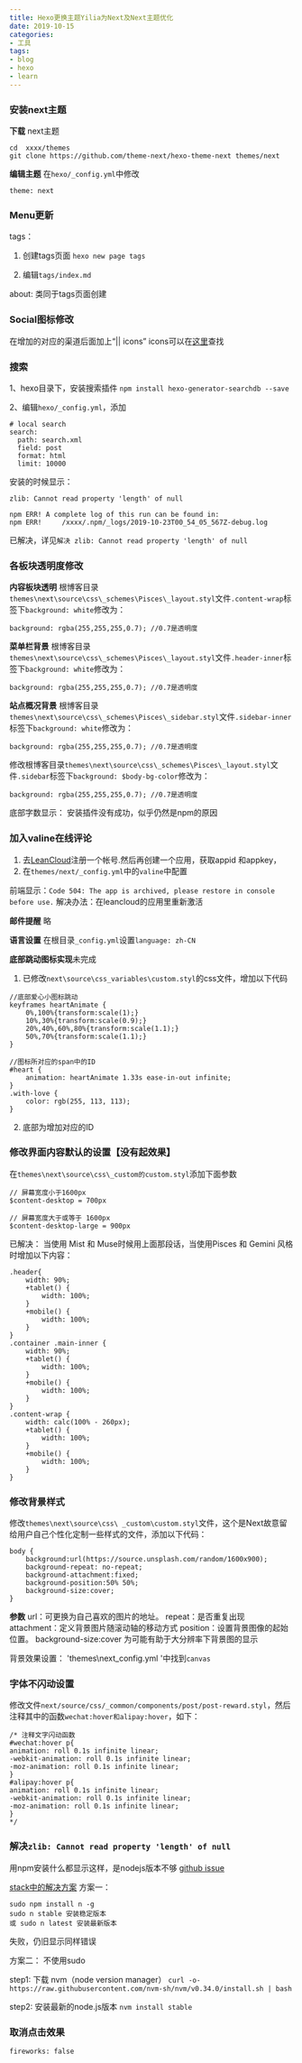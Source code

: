 ```yaml
---
title: Hexo更换主题Yilia为Next及Next主题优化
date: 2019-10-15
categories:
- 工具
tags: 
- blog
- hexo
- learn
---
```


###  安装next主题

**下载** next主题
```
cd  xxxx/themes
git clone https://github.com/theme-next/hexo-theme-next themes/next

```

**编辑主题**
在`hexo/_config.yml`中修改

`theme: next`


### Menu更新
tags：
1. 创建tags页面
`hexo new page tags`

2. 编辑`tags/index.md`

about: 类同于tags页面创建
<!--more-->
### Social图标修改
在增加的对应的渠道后面加上“|| icons”
icons可以在[这里](https://fontawesome.com/icons)查找


<!--more-->
### 搜索 

1、hexo目录下，安装搜索插件
`npm install hexo-generator-searchdb --save`

2、编辑`hexo/_config.yml`，添加

```
# local search
search:
  path: search.xml
  field: post
  format: html
  limit: 10000
```

安装的时候显示：
```
zlib: Cannot read property 'length' of null

npm ERR! A complete log of this run can be found in:
npm ERR!     /xxxx/.npm/_logs/2019-10-23T00_54_05_567Z-debug.log
```

已解决，详见`解决 zlib: Cannot read property 'length' of null`


### 各板块透明度修改
**内容板块透明**
根博客目录`themes\next\source\css\_schemes\Pisces\_layout.styl`文件`.content-wrap`标签下`background: white`修改为：

`background: rgba(255,255,255,0.7); //0.7是透明度`

**菜单栏背景**
根博客目录`themes\next\source\css\_schemes\Pisces\_layout.styl`文件`.header-inner`标签下`background: white`修改为：

`background: rgba(255,255,255,0.7); //0.7是透明度`

**站点概况背景**
根博客目录`themes\next\source\css\_schemes\Pisces\_sidebar.styl`文件`.sidebar-inner`标签下`background: white`修改为：

`background: rgba(255,255,255,0.7); //0.7是透明度`

修改根博客目录`themes\next\source\css\_schemes\Pisces\_layout.styl`文件`.sidebar`标签下`background: $body-bg-color`修改为：

`background: rgba(255,255,255,0.7); //0.7是透明度`


底部字数显示：
安装插件没有成功，似乎仍然是npm的原因

### 加入valine在线评论
1. 去[LeanCloud](https://leancloud.cn/)注册一个帐号.然后再创建一个应用，获取appid 和appkey，
2. 在`themes/next/_config.yml`中的`valine`中配置


前端显示：`Code 504: The app is archived, please restore in console before use.`
解决办法：在leancloud的应用里重新激活


**邮件提醒**
略

**语言设置**
在根目录`_config.yml`设置`language: zh-CN`


**底部跳动图标实现**未完成
1. 已修改`next\source\css_variables\custom.styl`的css文件，增加以下代码

```
//底部爱心小图标跳动
keyframes heartAnimate {
    0%,100%{transform:scale(1);}
    10%,30%{transform:scale(0.9);}
    20%,40%,60%,80%{transform:scale(1.1);}
    50%,70%{transform:scale(1.1);}
}

//图标所对应的span中的ID
#heart {
    animation: heartAnimate 1.33s ease-in-out infinite;
}
.with-love {
    color: rgb(255, 113, 113);
}
```

2. 底部为增加对应的ID


### 修改界面内容默认的设置【没有起效果】

在`themes\next\source\css\_custom的custom.styl`添加下面参数

```
// 屏幕宽度小于1600px
$content-desktop = 700px

// 屏幕宽度大于或等于 1600px
$content-desktop-large = 900px
```

已解决：
当使用 Mist 和 Muse时候用上面那段话，当使用Pisces 和 Gemini 风格时增加以下内容：

```
.header{
    width: 90%;
    +tablet() {
        width: 100%;
    }
    +mobile() {
        width: 100%;
    }
}
.container .main-inner {
    width: 90%;
    +tablet() {
        width: 100%;
    }
    +mobile() {
        width: 100%;
    }
}
.content-wrap {
    width: calc(100% - 260px);
    +tablet() {
        width: 100%;
    }
    +mobile() {
        width: 100%;
    }
}
```




### 修改背景样式

修改`themes\next\source\css\ _custom\custom.styl`文件，这个是Next故意留给用户自己个性化定制一些样式的文件，添加以下代码：

```
body {
    background:url(https://source.unsplash.com/random/1600x900);
    background-repeat: no-repeat;
    background-attachment:fixed;
    background-position:50% 50%;
    background-size:cover;
}
```

**参数**
url：可更换为自己喜欢的图片的地址。
repeat：是否重复出现
attachment：定义背景图片随滚动轴的移动方式
position：设置背景图像的起始位置。
background-size:cover 为可能有助于大分辨率下背景图的显示

背景效果设置：
'themes\next\_config.yml '中找到`canvas`



### 字体不闪动设置
修改文件`next/source/css/_common/components/post/post-reward.styl`，然后注释其中的函数`wechat:hover和alipay:hover`，如下：

```
/* 注释文字闪动函数
#wechat:hover p{
animation: roll 0.1s infinite linear;
-webkit-animation: roll 0.1s infinite linear;
-moz-animation: roll 0.1s infinite linear;
}
#alipay:hover p{
animation: roll 0.1s infinite linear;
-webkit-animation: roll 0.1s infinite linear;
-moz-animation: roll 0.1s infinite linear;
}
*/

```



### 解决`zlib: Cannot read property 'length' of null`

用npm安装什么都显示这样，是nodejs版本不够 [github issue](https://github.com/ionic-team/ionic-cli/issues/3816)


[stack中的解决方案](https://stackoverflow.com/questions/10075990/upgrading-node-js-to-latest-version)
方案一：
```
sudo npm install n -g
sudo n stable 安装稳定版本
或 sudo n latest 安装最新版本

```

失败，仍旧显示同样错误

方案二：
不使用sudo

step1: 下载 nvm（node version manager）
`
curl -o- https://raw.githubusercontent.com/nvm-sh/nvm/v0.34.0/install.sh | bash
`

step2: 安装最新的node.js版本
`nvm install stable`



### 取消点击效果
`fireworks: false`












